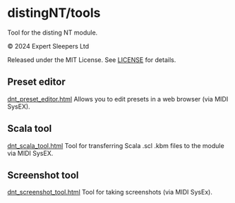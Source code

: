 # distingNT/tools
Tool for the disting NT module.

© 2024 Expert Sleepers Ltd

Released under the MIT License. See [LICENSE](LICENSE) for details.

## Preset editor
[dnt_preset_editor.html](dnt_preset_editor.html)
Allows you to edit presets in a web browser (via MIDI SysEX).

## Scala tool
[dnt_scala_tool.html](dnt_scala_tool.html)
Tool for transferring Scala .scl .kbm files to the module via MIDI SysEX.

## Screenshot tool
[dnt_screenshot_tool.html](dnt_screenshot_tool.html)
Tool for taking screenshots (via MIDI SysEx).
